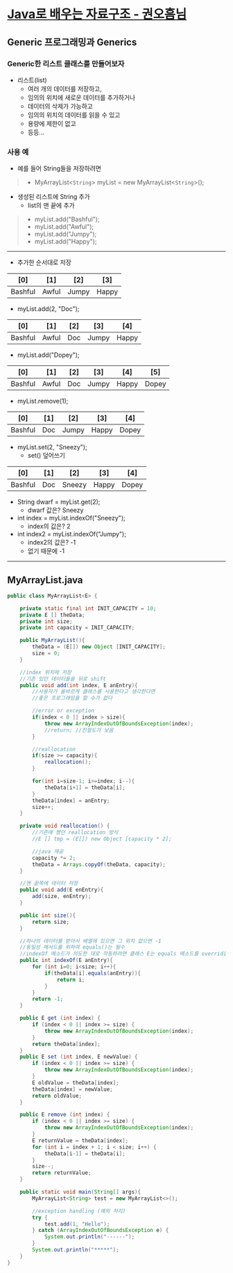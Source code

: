 # [Java로 배우는 자료구조 - 권오흠님](https://www.inflearn.com/course/java-%EC%9E%90%EB%A3%8C%EA%B5%AC%EC%A1%B0/dashboard)

## Generic 프로그래밍과 Generics

### Generic한 리스트 클래스를 만들어보자

- 리스트(list)
  - 여러 개의 데이터를 저장하고,
  - 임의의 위치에 새로운 데이터를 추가하거나
  - 데이터의 삭제가 가능하고
  - 임의의 위치의 데이터를 읽을 수 있고
  - 용량에 제한이 없고
  - 등등...

### 사용 예

- 예를 들어 String들을 저장하려면

>- MyArrayList<`String`> myList = new MyArrayList<`String`>();

- 생성된 리스트에 String 추가
  - list의 맨 끝에 추가

>- myList.add("Bashful");
>- myList.add("Awful");
>- myList.add("Jumpy");
>- myList.add("Happy");

---

- 추가한 순서대로 저장

|[0]|[1]|[2]|[3]|
|:--:|:--:|:--:|:--:|
|Bashful|Awful|Jumpy|Happy|

- myList.add(2, "Doc");

|[0]|[1]|[2]|[3]|[4]|
|:--:|:--:|:--:|:--:|:--:|
|Bashful|Awful|Doc|Jumpy|Happy|

- myList.add("Dopey");

|[0]|[1]|[2]|[3]|[4]|[5]|
|:--:|:--:|:--:|:--:|:--:|:--:|
|Bashful|Awful|Doc|Jumpy|Happy|Dopey|

- myList.remove(1);

|[0]|[1]|[2]|[3]|[4]|
|:--:|:--:|:--:|:--:|:--:|
|Bashful|Doc|Jumpy|Happy|Dopey|

- myList.set(2, "Sneezy");
  - set() 덮어쓰기

|[0]|[1]|[2]|[3]|[4]|
|:--:|:--:|:--:|:--:|:--:|
|Bashful|Doc|Sneezy|Happy|Dopey|

- String dwarf = myList.get(2);
  - dwarf 값은? Sneezy
- int index = myList.indexOf("Sneezy");
  - index의 값은? 2
- int index2 = myList.indexOf("Jumpy");
  - index2의 값은? -1
  - 없기 때문에 -1

---

## MyArrayList.java

```java
public class MyArrayList<E> {

    private static final int INIT_CAPACITY = 10;
    private E [] theData;
    private int size;
    private int capacity = INIT_CAPACITY;

    public MyArrayList(){
        theData = (E[]) new Object [INIT_CAPACITY];
        size = 0;
    }

    //index 위치에 저장
    //기존 있던 데이터들을 뒤로 shift
    public void add(int index, E anEntry){
        //사용자가 올바르게 클래스를 사용한다고 생각한다면
        //좋은 프로그래밍을 할 수가 없다

        //error or exception
        if(index < 0 || index > size){
            throw new ArrayIndexOutOfBoundsException(index);
            //return; //친절도가 낮음
        }

        //reallocation
        if(size >= capacity){
            reallocation();
        }

        for(int i=size-1; i>=index; i--){
            theData[i+1] = theData[i];
        }
        theData[index] = anEntry;
        size++;
    }

    private void reallocation() {
        //기존에 했던 reallocation 방식
        //E [] tmp = (E[]) new Object [capacity * 2];

        //java 제공
        capacity *= 2;
        theData = Arrays.copyOf(theData, capacity);
    }

    //맨 끝쪽에 데이터 저장
    public void add(E enEntry){
        add(size, enEntry);
    }

    public int size(){
        return size;
    }

    //하나의 데이터를 받아서 배열에 있으면 그 위치 없으면 -1
    //동일성 메서드를 위하여 equals()는 필수
    //indexOf 메소드가 의도한 대로 작동하려면 클래스 E는 equals 메소드를 overriding 해야 한다
    public int indexOf(E anEntry){
        for (int i=0; i<size; i++){
            if(theData[i].equals(anEntry)){
                return i;
            }
        }
        return -1;
    }

    public E get (int index) {
        if (index < 0 || index >= size) {
            throw new ArrayIndexOutOfBoundsException(index);
        }
        return theData[index];
    }
    public E set (int index, E newValue) {
        if (index < 0 || index >= size) {
            throw new ArrayIndexOutOfBoundsException(index);
        }
        E oldValue = theData[index];
        theData[index] = newValue;
        return oldValue;
    }

    public E remove (int index) {
        if (index < 0 || index >= size) {
            throw new ArrayIndexOutOfBoundsException(index);
        }
        E returnValue = theData[index];
        for (int i = index + 1; i < size; i++) {
            theData[i-1] = theData[i];
        }
        size--;
        return returnValue;
    }

    public static void main(String[] args){
        MyArrayList<String> test = new MyArrayList<>();

        //exception handling (예외 처리)
        try {
            test.add(1, "Hello");
        } catch (ArrayIndexOutOfBoundsException e) {
            System.out.println("------");
        }
        System.out.println("*****");
    }
}
```
